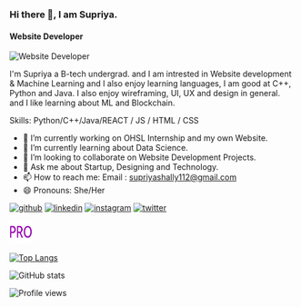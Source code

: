 ### Hi there 👋, I am Supriya.
#### Website Developer
![Website Developer](https://pbs.twimg.com/profile_banners/1406748912120074242/1625961664/1080x360)

I'm Supriya a B-tech undergrad. and I am intrested in Website development & Machine Learning and I also enjoy learning languages, I am good at C++, Python and Java. I also enjoy wireframing, UI, UX and design in general. and I like learning about ML and Blockchain.

Skills: Python/C++/Java/REACT / JS / HTML / CSS

- 🔭 I’m currently working on OHSL Internship and my own Website. 
- 🌱 I’m currently learning about Data Science. 
- 👯 I’m looking to collaborate on Website Development Projects. 
- 💬 Ask me about Startup, Designing and Technology. 
- 📫 How to reach me: Email : supriyashally112@gmail.com 
- 😄 Pronouns: She/Her 


[<img src='https://cdn.jsdelivr.net/npm/simple-icons@3.0.1/icons/github.svg' alt='github' height='40'>](https://github.com/Supriya1105)  [<img src='https://cdn.jsdelivr.net/npm/simple-icons@3.0.1/icons/linkedin.svg' alt='linkedin' height='40'>](https://www.linkedin.com/in/linkedin.com/in/supriyashally/)  [<img src='https://cdn.jsdelivr.net/npm/simple-icons@3.0.1/icons/instagram.svg' alt='instagram' height='40'>](https://www.instagram.com/supriyashally/)  [<img src='https://cdn.jsdelivr.net/npm/simple-icons@3.0.1/icons/twitter.svg' alt='twitter' height='40'>](https://twitter.com/shallysupriya)  

<a href='https://github.com/pricing'><img src='https://raw.githubusercontent.com/acervenky/animated-github-badges/master/assets/pro.gif' width='40' height='40'></a> 

[![Top Langs](https://github-readme-stats.vercel.app/api/top-langs/?username=Supriya1105)](https://github.com/anuraghazra/github-readme-stats)

![GitHub stats](https://github-readme-stats.vercel.app/api?username=Supriya1105&show_icons=true)  

![Profile views](https://gpvc.arturio.dev/Supriya1105)  
